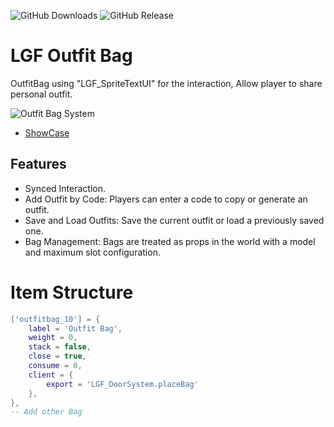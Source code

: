 ![GitHub Downloads](https://img.shields.io/github/downloads/ENT510/LGF_OutfitBag/total?logo=github)
![GitHub Release](https://img.shields.io/github/v/release/ENT510/LGF_OutfitBag?logo=github)

# LGF Outfit Bag
OutfitBag using "LGF_SpriteTextUI" for the interaction, Allow player to share personal outfit.

![Outfit Bag System](https://cdn.discordapp.com/attachments/1167599712732467390/1328118121130758176/image.png?ex=678632a3&is=6784e123&hm=37324a5600500f7c428674cd50ab6ce78f1515b54d21822df04385299083b0f0)

- [ShowCase](https://www.youtube.com/watch?v=d0nCkqfrgCo)

## Features
- Synced Interaction.
- Add Outfit by Code: Players can enter a code to copy or generate an outfit.
- Save and Load Outfits: Save the current outfit or load a previously saved one.
- Bag Management: Bags are treated as props in the world with a model and maximum slot configuration.

# Item Structure
```lua
['outfitbag_10'] = {
    label = 'Outfit Bag',
    weight = 0,
    stack = false,
    close = true,
    consume = 0,
    client = {
        export = 'LGF_DoorSystem.placeBag'
    },
},
-- Add other Bag 
```
